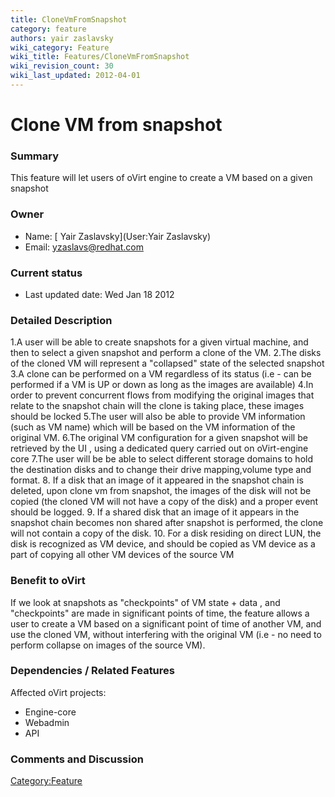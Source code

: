 ```yaml
---
title: CloneVmFromSnapshot
category: feature
authors: yair zaslavsky
wiki_category: Feature
wiki_title: Features/CloneVmFromSnapshot
wiki_revision_count: 30
wiki_last_updated: 2012-04-01
---
```


# Clone VM from snapshot

### Summary

This feature will let users of oVirt engine to create a VM based on a given snapshot

### Owner

*   Name: [ Yair Zaslavsky](User:Yair Zaslavsky)
*   Email: <yzaslavs@redhat.com>

### Current status

*   Last updated date: Wed Jan 18 2012

### Detailed Description

1.A user will be able to create snapshots for a given virtual machine, and then to select a given snapshot and perform a clone of the VM.
2.The disks of the cloned VM will represent a "collapsed" state of the selected snapshot
3.A clone can be performed on a VM regardless of its status (i.e - can be performed if a VM is UP or down as long as the images are available)
4.In order to prevent concurrent flows from modifying the original images that relate to the snapshot chain will the clone is taking place, these images should be locked
5.The user will also be able to provide VM information (such as VM name) which will be based on the VM information of the original VM.
6.The original VM configuration for a given snapshot will be retrieved by the UI , using a dedicated query carried out on oVirt-engine core
7.The user will be be able to select different storage domains to hold the destination disks and to change their drive mapping,volume type and format.
8. If a disk that an image of it appeared in the snapshot chain is deleted, upon clone vm from snapshot, the images of the disk will not be copied (the cloned VM will not have a copy of the disk) and a proper event should be logged.
9. If a shared disk that an image of it appears in the snapshot chain becomes non shared after snapshot is performed, the clone will not contain a copy of the disk.
10. For a disk residing on direct LUN, the disk is recognized as VM device, and should be copied as VM device as a part of copying all other VM devices of the source VM

### Benefit to oVirt

If we look at snapshots as "checkpoints" of VM state + data , and "checkpoints" are made in significant points of time, the feature allows a user to create a VM based on a significant point of time of another VM, and use the cloned VM, without interfering with the original VM (i.e - no need to perform collapse on images of the source VM).

### Dependencies / Related Features

Affected oVirt projects:

*   Engine-core
*   Webadmin
*   API

### Comments and Discussion

<Category:Feature>
